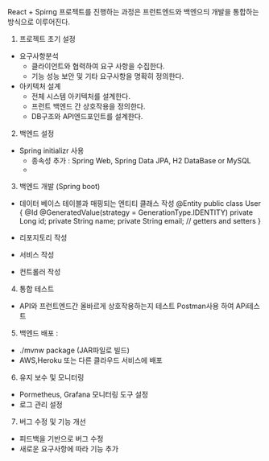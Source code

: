 
React + Spirng 프로젝트를 진행하는 과정은 프런트엔드와 백엔으듸 개발을 통합하는 방식으로
이루어진다. 

1. 프로젝트 초기 설정 
- 요구사항분석
  - 클라이언트와 협력하여 요구 사항을 수집한다.
  - 기능 성능 보안 및 기타 요구사항을 명확히 정의한다.
- 아키텍처 설계
  - 전체 시스템 아키텍처를 설계한다.
  - 프런트 백엔드 간 상호작용을 정의한다.
  - DB구조와 API엔드포인트를 설계한다.

2. 백엔드 설정 
- Spring initializr 사용 
  - 종속성 추가 : Spring Web, Spring Data JPA, H2 DataBase or MySQL
  - 

3. 백엔드 개발 (Spring boot)
- 데이터 베이스 테이블과 매핑되는 엔티티 클래스 작성 @Entity
  public class User {
  @Id @GeneratedValue(strategy = GenerationType.IDENTITY)
  private Long id;
  private String name;
  private String email;
  // getters and setters
  }


- 리포지토리 작성 
- 서비스 작성 
- 컨트롤러 작성 


4. 통합 테스트
- API와 프런트엔드간 올바르게 상호작용하는지 테스트 Postman사용 하여 APi테스트



5. 백엔드 배포 :
- ./mvnw package (JAR파일로 빌드)
- AWS,Heroku 또는 다른 클라우드 서비스에 배포 



6. 유지 보수 및 모니터링 
- Pormetheus, Grafana 모니터링 도구 설정 
- 로그 관리 설정 



7. 버그 수정 및 기능 개선
- 피드백을 기반으로 버그 수정 
- 새로운 요구사항에 따라 기능 추가 

